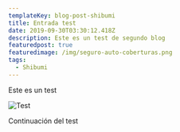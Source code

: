 ```yaml
---
templateKey: blog-post-shibumi
title: Entrada test
date: 2019-09-30T03:30:12.418Z
description: Este es un test de segundo blog
featuredpost: true
featuredimage: /img/seguro-auto-coberturas.png
tags:
  - Shibumi
---
```

Este es un test

![Test](/img/seguro-auto-coberturas.png "Un choque feo")

Continuación del test
